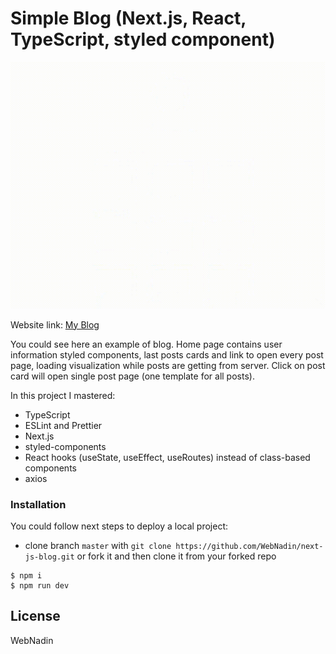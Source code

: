  # Simple Blog (Next.js, React, TypeScript, styled component)

 ![Website working gif](https://github.com/WebNadin/next-js-blog/blob/master/readme-img.gif)

 Website link: [My Blog](http://webnadin.inf.ua/next-js-blog/)

 You could see here an example of blog. Home page contains user information styled components, last posts cards and
 link to open every post page, loading visualization while posts are getting from server. Click on post card will
 open single post page (one template for all posts).

 In this project I mastered:
 - TypeScript
 - ESLint and Prettier
 - Next.js
 - styled-components
 - React hooks (useState, useEffect, useRoutes) instead of class-based components
 - axios


### Installation

You could follow next steps to deploy a local project:
 - clone branch `master` with `git clone https://github.com/WebNadin/next-js-blog.git` or fork it and then clone it
 from your forked repo

 ```
$ npm i
$ npm run dev
```


License
----

WebNadin
